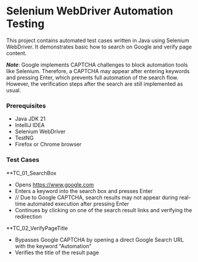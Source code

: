 # Selenium WebDriver Automation Testing
This project contains automated test cases written in Java using Selenium WebDriver.
It demonstrates basic how to search on Google and verify page content.

***Note***: Google implements CAPTCHA challenges to block automation tools like Selenium. Therefore, a CAPTCHA may appear after entering keywords and pressing Enter, which prevents full automation of the search flow. However, the verification steps after the search are still implemented as usual.

### Prerequisites
- Java JDK 21
- IntelliJ IDEA
- Selenium WebDriver
- TestNG
- Firefox or Chrome browser

### Test Cases
**TC_01_SearchBox
- Opens https://www.google.com
- Enters a keyword into the search box and presses Enter
- // Due to Google CAPTCHA, search results may not appear during real-time automated execution after pressing Enter
- Continues by clicking on one of the search result links and verifying the redirection

**TC_02_VerifyPageTitle
- Bypasses Google CAPTCHA by opening a direct Google Search URL with the keyword "Automation"
- Verifies the title of the result page
